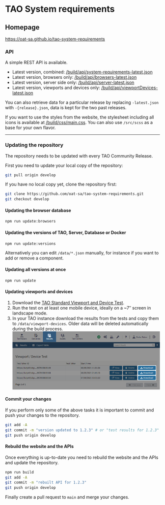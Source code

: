 # TAO System requirements

## Homepage
https://oat-sa.github.io/tao-system-requirements

### API 
A simple REST API is available.

- Latest version, combined: [/build/api/system-requirements-latest.json](https://oat-sa.github.io/tao-system-requirements/build/api/system-requirements-latest.json)
- Latest version, browsers only: [/build/api/browsers-latest.json](https://oat-sa.github.io/tao-system-requirements/build/api/browsers-latest.json)  
- Latest version, server side only: [/build/api/server-latest.json](https://oat-sa.github.io/tao-system-requirements/build/api/server-latest.json)  
- Latest version, viewports and devices only: [/build/api/viewportDevices-latest.json](https://oat-sa.github.io/tao-system-requirements/build/api/viewportDevices-latest.json)

You can also retrieve data for a particular release by replacing `-latest.json` with `-{release}.json`, data is kept for the two past releases. 

If you want to use the styles from the website, the stylesheet including all icons is available at [/build/css/main.css](https://oat-sa.github.io/tao-system-requirements/build/css/main.css). You can also use `/src/scss` as a base for your own flavor.

---

### Updating the repository
The repository needs to be updated with every TAO Community Release.

First you need to update your local copy of the repository:

```bash 
git pull origin develop
```

If you have no local copy yet, clone the repository first:

```bash
git clone https://github.com/oat-sa/tao-system-requirements.git
git checkout develop
```

#### Updating the browser database
```bash
npm run update:browsers
```

#### Updating the versions of TAO, Server, Database or Docker
```bash
npm run update:versions
```

Alternatively you can edit `/data/*.json` manually, for instance if you want to add or remove a component.

#### Updating all versions at once
```bash
npm run update
```

#### Updating viewports and devices
1. Download the [TAO Standard Viewport and Device Test](assets/tao-vd-test.zip). 
2. Run the test on at least one mobile device, ideally on a ~7″ screen in landscape mode.
3. In your TAO instance download the results from the tests and copy them to `/data/viewport-devices`. Older data will be deleted automatically during the build process. ![Download](assets/media/download.png)

#### Commit your changes
If you perform only some of the above tasks it is important to commit and push your changes to the repository.
```bash
git add -A
git commit -m "version updated to 1.2.3" # or "test results for 1.2.3"
git push origin develop
``` 

#### Rebuild the website and the APIs
Once everything is up-to-date you need to rebuild the website and the APIs and update the repository.

```bash
npm run build
git add -A
git commit -m "rebuilt API for 1.2.3"
git push origin develop
```

Finally create a pull request to `main` and merge your changes.
